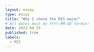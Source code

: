 ```yaml
---
layout: essay
type: essay
title: "Why I chose the MIS major"
# All dates must be YYYY-MM-DD format!
date: 2023-08-25
published: true
labels:
  - MIS
---
```

